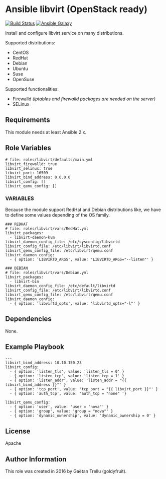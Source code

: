 # Ansible libvirt (OpenStack ready)

[![Build Status](https://travis-ci.org/uoi-io/ansible-libvirt.svg?branch=master)](https://travis-ci.org/uoi-io/ansible-libvirt) [![Ansible Galaxy](https://img.shields.io/badge/galaxy-uoi.libvirt-green.svg?style=flat)](https://galaxy.ansible.com/uoi-io/libvirt/)

Install and configure libvirt service on many distributions.

Supported distributions:

- CentOS
- RedHat
- Debian
- Ubuntu
- Suse
- OpenSuse

Supported functionalities:

- Firewalld *(iptables and firewalld packages are needed on the server)*
- SELinux

## Requirements
This module needs at least Ansible 2.x.

## Role Variables

```
# file: roles/libvirt/defaults/main.yml
libvirt_firewalld: true
libvirt_selinux: true
libvirt_port: 16509
libvirt_bind_address: 0.0.0.0
libvirt_config: []
libvirt_qemu_config: []
```

### VARIABLES
Because the module support RedHat and Debian distributions like, we have to define some values depending of the OS family.
```
### REDHAT
# file: roles/libvirt/vars/RedHat.yml
libvirt_packages:
  - libvirt-daemon-kvm
libvirt_daemon_config_file: /etc/sysconfig/libvirtd
libvirt_config_file: /etc/libvirt/libvirtd.conf
libvirt_qemu_config_file: /etc/libvirt/qemu.conf
libvirt_daemon_config:
  - { option: 'LIBVIRTD_ARGS', value: 'LIBVIRTD_ARGS="--listen"' }
```
```
### DEBIAN
# file: roles/libvirt/vars/Debian.yml
libvirt_packages:
  - libvirt-bin
libvirt_daemon_config_file: /etc/default/libvirtd 
libvirt_config_file: /etc/libvirt/libvirtd.conf
libvirt_qemu_config_file: /etc/libvirt/qemu.conf
libvirt_daemon_config:
  - { option: 'libvirtd_opts', value: 'libvirtd_opts="-l"' }
```
## Dependencies
None.

## Example Playbook
```
---
libvirt_bind_address: 10.10.150.23
libvirt_config:
  - { option: 'listen_tls', value: 'listen_tls = 0' }
  - { option: 'listen_tcp', value: 'listen_tcp = 1' }
  - { option: 'listen_addr', value: 'listen_addr = "{{ libvirt_bind_address }}"' }
  - { option: 'tcp_port', value: 'tcp_port = "{{ libvirt_port }}"' }
  - { option: 'auth_tcp', value: 'auth_tcp = "none" '}

libvirt_qemu_config:
  - { option: 'user', value: 'user = "nova"' }
  - { option: 'group', value: 'group = "nova"' }
  - { option: 'dynamic_ownership', value: 'dynamic_ownership = 0' }
```

## License
Apache

## Author Information
This role was created in 2016 by Gaëtan Trellu (goldyfruit).
